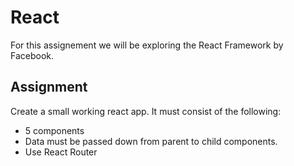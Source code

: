 # React

For this assignement we will be exploring the React Framework by Facebook.

## Assignment
Create a small working react app. It must consist of the following:
- 5 components
- Data must be passed down from parent to child components.
- Use React Router
